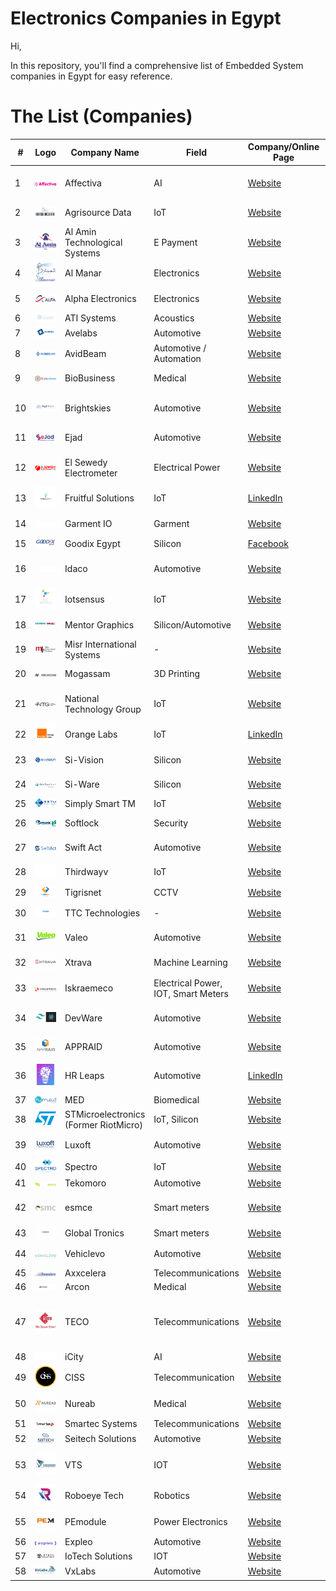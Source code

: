 # Electronics Companies in Egypt

Hi,

In this repository, you'll find a comprehensive list of Embedded System companies in Egypt for easy reference.

# The List (Companies)

| #   | Logo                                                                      | Company Name                    | Field           | Company/Online Page                                                                                                        | Location                             |
| --- | ---                                                                       | ---                             | ---             | ---                                                                                                                           | ---                                  |
| 1   | <img width="100%" height="100%" src="./Images/Affectiva.png">             | Affectiva                        | AI              | [Website](https://www.affectiva.com/who/careers/)                                                                           | 5th Settlement, Cairo               |
| 2   | <img width="100%" height="100%" src="./Images/Agrisource_Data.png">       | Agrisource Data                 | IoT             | [Website](http://agrisourcedata.com/careers/)                                                                             | Nasr City, Cairo                    |
| 3   | <img width="100%" height="100%" src="./Images/Al_Amin_Technological_Systems.png"> | Al Amin Technological Systems | E Payment       | [Website](http://alamintech.com/)                                                                                    | Heliopolis, Cairo                    |
| 4   | <img width="100%" height="100%" src="./Images/Al_Manar.jpg">               | Al Manar                         | Electronics     | [Website](http://www.almanar.com.eg/contacts.html)                                                                   | Al Haram, Giza                       |
| 5   | <img width="100%" height="100%" src="./Images/Alpha_Electronics.png">     | Alpha Electronics                | Electronics     | [Website](https://alfagroup-eg.com/alfa-careers/)                                                                 | Heliopolis, Cairo                    |
| 6   | <img width="100%" height="100%" src="./Images/ATI_Systems.png">           | ATI Systems                      | Acoustics        | [Website](https://www.atisystem.com/)                                                                                | -                                    |
| 7   | <img width="100%" height="100%" src="./Images/Avelabs.png">               | Avelabs                          | Automotive       | [Website](http://www.avelabs.com/careers/)                                                                          | Maadi, Cairo                         |
| 8   | <img width="100%" height="100%" src="./Images/AvidBeam.png">              | AvidBeam                         | Automotive / Automation | [Website](https://www.avidbeam.com/careers/)                                                                    | Maadi, Cairo                         |
| 9   | <img width="100%" height="100%" src="./Images/BioBusiness.png">          | BioBusiness                      | Medical          | [Website](http://www.biobusiness-eg.com/contact)                                                                    | Al Haram, Giza                       |
| 10  | <img width="100%" height="100%" src="./Images/Brightskies.jpg">          | Brightskies                      | Automotive       | [Website](http://www.brightskiesinc.com/contacts.php)                                                              | Smart Village, Giza & Alexandria     |
| 11  | <img width="100%" height="100%" src="./Images/Ejad.png">                 | Ejad                             | Automotive       | [Website](http://ejad.com.eg/careers)                                                                              | Heliopolis, Cairo                    |
| 12  | <img width="100%" height="100%" src="./Images/Elsewedy_EMG.png">      | El Sewedy Electrometer                | Electrical Power | [Website](https://sewedy.com.eg/careers/)                                                                 | 6th of October, Giza                 |
| 13  | <img width="100%" height="100%" src="./Images/Fruitful_Solutions.jpg">   | Fruitful Solutions               | IoT              | [LinkedIn](https://www.linkedin.com/company/fruitfulsolutions/)                                                        | Alexandria, Egypt                    |
| 14  | <img width="100%" height="100%" src="./Images/Garment_IO.png">           | Garment IO                        | Garment          | [Website](https://garment.io/careers/)                                                                                  | Sheikh Zayed, Giza                   |
| 15  | <img width="100%" height="100%" src="./Images/Goodix_Egypt.png">         | Goodix Egypt                     | Silicon          | [Facebook](https://www.facebook.com/GoodixEgypt/)                                                                                                 |
| 16  | <img width="100%" height="100%" src="./Images/Idaco.png">                | Idaco                            | Automotive       | [Website](http://www.idaco-egypt.com/index.php/careers)                                                              | 6th of October, Giza                 |              | Heliopolis, Cairo                    |
| 17  | <img width="100%" height="100%" src="./Images/IotSensus.jpg">            | Iotsensus                        | IoT              | [Website](https://iotsensus.com/)                                                                                    | Maddi, Cairo                         |
| 18  | <img width="100%" height="100%" src="./Images/Mentor_Graphics.jpg">      | Mentor Graphics                  | Silicon/Automotive | [Website](https://www.mentor.com/company/careers/)                                                                  | Heliopolis, Cairo                    |
| 19  | <img width="100%" height="100%" src="./Images/Misr_International_Systems.png"> | Misr International Systems   | -                | [Website](http://www.mis-egypt.com/default.aspx)                                                                       | Mohandseen, Giza                     |
| 20  | <img width="100%" height="100%" src="./Images/Mogassam.png">             | Mogassam                         | 3D Printing       | [Website](http://www.mogassam.com/contact/)                                                                    | Tahrir Sq., Cairo                    |
| 21  | <img width="100%" height="100%" src="./Images/National_Technology_Group.jpg"> | National Technology Group     | IoT              | [Website](https://www.ntgegypt.com/information_technology_IT_processing_egypt_middle_east_contact.html)                  | 6th of October, Giza                 |
| 22  | <img width="100%" height="100%" src="./Images/Orange_Labs.jpg">           | Orange Labs                      | IoT              | [LinkedIn](https://www.linkedin.com/company/orangele/)         | [Website](https://orange.jobs/jobs/search.do?lang=EN)                   | Smart Village, Giza                  |
| 23  | <img width="100%" height="100%" src="./Images/Si_Vision.png">            | Si-Vision                        | Silicon          | [Website](https://www.si-vision.com/careers/)                                                                                    | Heliopolis, Cairo                    |
| 24  | <img width="100%" height="100%" src="./Images/Si_Ware.jpg">              | Si-Ware                          | Silicon          | [Website](https://siwaresystems.recruitee.com/)                                                                                   | Heliopolis, Cairo                    |
| 25  | <img width="100%" height="100%" src="./Images/Simply_Smart_TM.png">      | Simply Smart TM                  | IoT              | [Website](https://sstm-eg.com/)                                                                              | Haram, Giza                          |
| 26  | <img width="100%" height="100%" src="./Images/Softlock.png">             | Softlock                         | Security         | [Website](http://www.softlock.net/company/Careers)                                                                                 | Nasr City, Cairo                     |                                                   | Cairo                                |
| 27  | <img width="100%" height="100%" src="./Images/Swift_Act.png">            | Swift Act                        | Automotive       | [Website](https://talents.swift-act.com/)                                                                                      | Hadayek El-Ahram, Giza              |
| 28  | <img width="100%" height="100%" src="./Images/Thirdwayv.png">           | Thirdwayv                        | IoT              | [Website](http://www.thirdwayv.com/careers/)                                                                                      | Heliopolis, Cairo                    |
| 29  | <img width="100%" height="100%" src="./Images/Tigrisnet.png">           | Tigrisnet                        | CCTV             | [Website](https://www.tigrisnet.com/)                                                                                             | Cairo                                |
| 30  | <img width="100%" height="100%" src="./Images/TTC_Technologies.jpg">    | TTC Technologies                 | -                | [Website](http://ttctech.com.eg/ttctech.com.eg/contacts.html)                                                                      | Nasr City, Cairo                     |
| 31  | <img width="100%" height="100%" src="./Images/Valeo.png">               | Valeo                            | Automotive       | [Website](https://valeo.wd3.myworkdayjobs.com/en-US/valeo_jobs)                                                                                         | Smart Village, Giza                  |
| 32  | <img width="100%" height="100%" src="./Images/Xtrava.jpg">              | Xtrava                           | Machine Learning  | [Website](http://xtrava.co/)                                                                                                                               |
| 33  | <img width="100%" height="100%" src="./Images/Iskraemeco.jpg">          | Iskraemeco                       | Electrical Power, IOT, Smart Meters | [Website](https://www.iskraemeco.com/en/)                                                                                                    |
| 34  | <img width="100%" height="100%" src="./Images/DevWare.png">             | DevWare                          | Automotive       | [Website](https://devwareauto.com/)                                                                                                | Ain Shams Street, Cairo, Egypt      |
| 35  | <img width="100%" height="100%" src="./Images/Appraid.jpg">             | APPRAID                          | Automotive       | [Website](http://appraid-tech.com/)                                                                                                | Giza, Egypt                          |
| 36  | <img width="100%" height="100%" src="./Images/HR_Leaps.jpg">           | HR Leaps                         | Automotive       | [LinkedIn](https://www.linkedin.com/company/hr-leaps/about/)                                                                        | Mohandseen - Gizah - Egypt            |
| 37  | <img width="100%" height="100%" src="./Images/MED.png">                 | MED                              | Biomedical       | [Website](http://himedegypt.com/)                                                                                                  | Obour, Egypt                         |
| 38  | <img width="100%" height="100%" src="./Images/STMicroelectronics.png">  | STMicroelectronics (Former RiotMicro) | IoT, Silicon  | [Website](https://www.st.com/content/st_com/en/about/careers.html)                                                                                                   | Maadi, Egypt                         |
| 39  | <img width="100%" height="100%" src="./Images/Luxoft.jpg">                | Luxoft                            | Automotive | [Website](https://career.luxoft.com/)                                                                      | Mivida, New Cairo                         |
| 40  | <img width="100%" height="100%" src="./Images/Spectro.png">             | Spectro                          | IoT              | [Website](https://spectro.net/careers/)                                                                                   | Maadi, Egypt                         |
| 41  | <img width="100%" height="100%" src="./Images/Tekomoro.png">            | Tekomoro                         | Automotive       | [Website](https://tekomoro.com/)                                                                                               | -                                    |
| 42  | <img width="100%" height="100%" src="./Images/esmce.png">               | esmce                            | Smart meters     | [Website](http://www.esmcegypt.com/Default.aspx)                                                                              | 6th of October City, Giza, Egypt      |
| 43  | <img width="100%" height="100%" src="./Images/GlobalTronics.jpg">       | Global Tronics                    | Smart meters     | [Website](http://www.gtronics.com/)                                                                                            | 6 October                            |
| 44  | <img width="100%" height="100%" src="./Images/Vehiclevo.png">           | Vehiclevo                        | Automotive       | [Website](https://vehiclevo.de/)     | Sheikh Zayed, Giza                        |                                                                                                 |
| 45  | <img width="100%" height="100%" src="./Images/Axxcelera.png">          | Axxcelera                        | Telecommunications | [Website](http://www.axxceleraegypt.com/careers/)                                                                              | Maadi, Cairo                         |
| 46  | <img width="100%" height="100%" src="./Images/Arcon.png">               | Arcon                            | Medical          | [Website](http://arconme.com/)                                                                                                 | New Cairo                            |
| 47  | <img width="100%" height="100%" src="./Images/TECO.jpg">                | TECO                            | Telecommunications | [Website](https://www.linkedin.com/company/tecoeg/) | 7 El-Horeya, Almazah, Heliopolis, Cairo Governorate                      |                                                                                                 |
| 48  | <img width="100%" height="100%" src="./Images/iCity.png">                | iCity                           | AI | [Website](https://icity.com.sa/)                                                                      |                 |
| 49  | <img width="100%" height="100%" src="./Images/CISSEgypt.png">                | CISS                            | Telecommunication | [Website](https://www.cissegypt.com/)                                                                      | Heliopolis, Cairo, Egypt                       |
| 50  | <img width="100%" height="100%" src="./Images/Nureab.jpg">                | Nureab                            | Medical | [Website](https://nureab.net/join-us/)                                                                      | Maadi, Cairo                         |
| 51  | <img width="100%" height="100%" src="./Images/Smartec.png">                | Smartec Systems                            | Telecommunications | [Website](https://www.smartec-systems.com/)                                                                      | Dokki, Giza                       |
| 52  | <img width="100%" height="100%" src="./Images/Seitech.jpg">                | Seitech Solutions                           | Automotive | [Website](https://seitech-solutions.com/career/)                                                                      | Cairo                         |
| 53  | <img width="100%" height="100%" src="./Images/VTS.jpg">                | VTS                            | IOT | [Website](https://visionalization.com/)                                                                      | New Damietta, Egypt                     |
| 54  | <img width="100%" height="100%" src="./Images/RoboeyeTech.jpg">                | Roboeye Tech                            | Robotics | [Website](https://www.linkedin.com/company/roboeye-tec/)                                                                      | Nasr city                     |
| 55  | <img width="100%" height="100%" src="./Images/PEmodule.jpg">                | PEmodule                           | Power Electronics | [Website](https://www.linkedin.com/company/pemodule/)                                                                      | Beni Suef                        |
| 56  | <img width="100%" height="100%" src="./Images/expleo.png">                | Expleo                            | Automotive | [Website](https://careers.expleo.com/en/)                                                                      | Maadi, Cairo                         |
| 57  | <img width="100%" height="100%" src="./Images/IoTechSolutions.png">                | IoTech Solutions                            | IOT | [Website](https://www.iotech-solutions.com/)                                                                      | 6 October                       |
| 58  | <img width="100%" height="100%" src="./Images/VxLabs.jpg">                | VxLabs                            | Automotive | [Website](https://vxlabs.de/en/careers/) 

